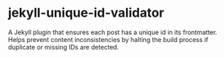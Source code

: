 # jekyll-unique-id-validator
A Jekyll plugin that ensures each post has a unique id in its frontmatter. Helps prevent content inconsistencies by halting the build process if duplicate or missing IDs are detected.
